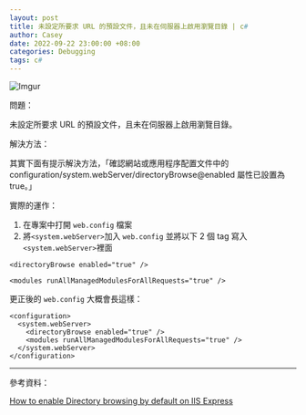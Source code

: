 ```yaml
---
layout: post
title: 未設定所要求 URL 的預設文件，且未在伺服器上啟用瀏覽目錄 | c#
author: Casey
date: 2022-09-22 23:00:00 +08:00
categories: Debugging
tags: c#
---
```


![Imgur](https://i.imgur.com/7XdrHH0.png)

問題：

未設定所要求 URL 的預設文件，且未在伺服器上啟用瀏覽目錄。

解決方法：

其實下面有提示解決方法，「確認網站或應用程序配置文件中的 configuration/system.webServer/directoryBrowse@enabled 屬性已設置為 true。」

實際的運作：

1.  在專案中打開 `web.config` 檔案
2.  將`<system.webServer>`加入 `web.config` 並將以下 2 個 tag 寫入`<system.webServer>`裡面

`<directoryBrowse enabled="true" />`

`<modules runAllManagedModulesForAllRequests="true" />`

更正後的 `web.config` 大概會長這樣：

```
<configuration>
  <system.webServer>
    <directoryBrowse enabled="true" />
    <modules runAllManagedModulesForAllRequests="true" />
  </system.webServer>
</configuration>
```

---

參考資料：

[How to enable Directory browsing by default on IIS Express](https://stackoverflow.com/questions/8543761/how-to-enable-directory-browsing-by-default-on-iis-express)
